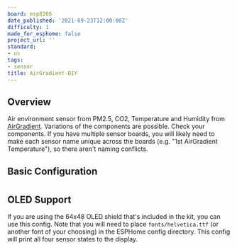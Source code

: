 ```yaml
---
board: esp8266
date_published: '2021-09-23T12:00:00Z'
difficulty: 1
made_for_esphome: false
project_url: ''
standard:
- us
tags:
- sensor
title: AirGradient-DIY
---
```


## Overview

Air environment sensor from PM2.5, CO2, Temperature and Humidity from [AirGradient](https://www.airgradient.com/diy/).
Variations of the components are possible. Check your components.
If you have multiple sensor boards, you will likely need to make each sensor name unique across the boards
(e.g. "1st AirGradient Temperature"), so there aren't naming conflicts.

## Basic Configuration

#

## OLED Support

If you are using the 64x48 OLED shield that's included in the kit, you can use this config. Note that you will need to place `fonts/helvetica.ttf` (or another font of your choosing) in the ESPHome config directory.
This config will print all four sensor states to the display.